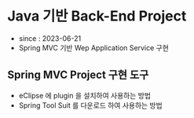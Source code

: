 # Java 기반 Back-End Project
- since : 2023-06-21
- Spring MVC 기반 Wep Application Service 구현

## Spring MVC Project 구현 도구 
- eClipse 에 plugin 을 설치하여 사용하는 방법
- Spring Tool Suit 를 다운로드 하여 사용하는 방법
